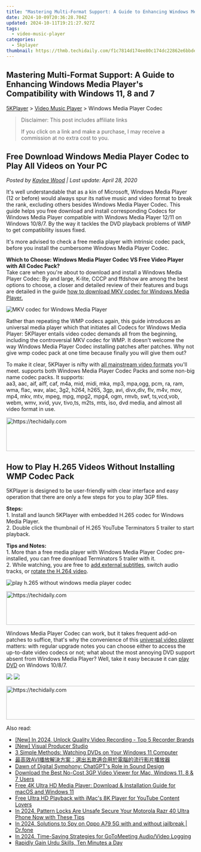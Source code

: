 ```yaml
---
title: "Mastering Multi-Format Support: A Guide to Enhancing Windows Media Player's Compatibility with Windows 11, 8 and 7"
date: 2024-10-09T20:36:28.704Z
updated: 2024-10-11T19:21:27.927Z
tags:
  - video-music-player
categories:
  - 5kplayer
thumbnail: https://thmb.techidaily.com/f1c7814d174ee80c174dc22862e6bbdee21f53653d8420af5bbabc6778b28291.jpg
---
```


## Mastering Multi-Format Support: A Guide to Enhancing Windows Media Player's Compatibility with Windows 11, 8 and 7

[5KPlayer](https://tools.techidaily.com/5kplayer/products/) \> [Video Music Player](https://tools.techidaily.com/5kplayer/video-music-player/) \> Windows Media Player Codec

>  Disclaimer: This post includes affiliate links
>
>  If you click on a link and make a purchase, I may receive a commission at no extra cost to you.
>

## Free Download Windows Media Player Codec to Play All Videos on Your PC

 _Posted by [Kaylee Wood](https://www.quora.com/profile/Amanda-Hu-21) | Last update: April 28, 2020_

It's well understandable that as a kin of Microsoft, Windows Media Player (12 or before) would always spur its native music and video format to break the rank, excluding others besides Windows Media Player Codec. This guide helps you free download and install corresponding Codecs for Windows Media Player compatible with Windows Media Player 12/11 on Windows 10/8/7\. By the way it tackles the DVD playback problems of WMP to get compatibility issues fixed.

It's more advised to check a free media player with intrinsic codec pack, before you install the cumbersome Windows Media Player Codec.

**Which to Choose: Windows Media Player Codec VS Free Video Player with All Codec Pack?**  
Take care when you're about to download and install a Windows Media Player Codec: By and large, K-lite, CCCP and ffdshow are among the best options to choose, a closer and detailed review of their features and bugs are detailed in the guide [how to download MKV codec for Windows Media Player.](https://tools.techidaily.com/5kplayer/video-music-player/)

![MKV codec for Windows Media Player](https://www.5kplayer.com/video-music-player/img/h.265player.jpg) 

Rather than repeating the WMP codecs again, this guide introduces an universal media player which that initiates all Codecs for Windows Media Player: 5KPlayer entails video codec demands all from the beginning, including the controversial MKV codec for WMP. It doesn't welcome the way Windows Media Player Codec installing patches after patches. Why not give wmp codec pack at one time because finally you will give them out?

To make it clear, 5KPlayer is nifty with [all mainstream video formats](https://tools.techidaily.com/5kplayer/video-music-player/) you'll meet. supports both Windows Media Player Codec Packs and some non-big name codec packs. It supports:  
aa3, aac, aif, aiff, caf, m4a, mid, midi, mka, mp3, mpa,ogg, pcm, ra, ram, wma, flac, wav, alac, 3g2, h264, h265, 3gp, avi, divx,div, flv, m4v, mov, mp4, mkv, mtv, mpeg, mpg, mpg2, mpg4, ogm, rmvb, swf, ts,vcd,vob, webm, wmv, xvid, yuv, tivo,ts, m2ts, mts, iso, dvd media, and almost all video format in use. 

<!-- affiliate ads begin -->
<a href="https://appsumo.8odi.net/c/5597632/2082539/7443" target="_top" id="2082539">
  <img src="//a.impactradius-go.com/display-ad/7443-2082539" border="0" alt="https://techidaily.com" width="728" height="90"/>
</a>
<img height="0" width="0" src="https://appsumo.8odi.net/i/5597632/2082539/7443" style="position:absolute;visibility:hidden;" border="0" />
<!-- affiliate ads end -->

## How to Play H.265 Videos Without Installing WMP Codec Pack

5KPlayer is designed to be user-friendly with clear interface and easy operation that there are only a few steps for you to play 3GP files.

**Steps:**  
 1\. Install and launch 5KPlayer with embedded H.265 codec for Windows Media Player.  
 2\. Double click the thumbnail of H.265 YouTube Terminators 5 trailer to start playback.

**Tips and Notes:**  
 1\. More than a free media player with Windows Media Player Codec pre-installed, you can free download Terminators 5 trailer with it.   
 2\. While watching, you are free to [add external subtitles](https://tools.techidaily.com/5kplayer/video-music-player/), switch audio tracks, or [rotate the H.264 video](https://tools.techidaily.com/5kplayer/video-music-player/).

![play h.265 without windows media player codec](https://www.5kplayer.com/video-music-player/img/5kplayer-freeaacplayer-yxt-030601.jpg) 

<!-- affiliate ads begin -->
<a href="https://ephamedtechinc.pxf.io/c/5597632/2136612/26400" target="_top" id="2136612">
  <img src="//a.impactradius-go.com/display-ad/26400-2136612" border="0" alt="https://techidaily.com" width="728" height="90"/>
</a>
<img height="0" width="0" src="https://ephamedtechinc.pxf.io/i/5597632/2136612/26400" style="position:absolute;visibility:hidden;" border="0" />
<!-- affiliate ads end -->

Windows Media Player Codec can work, but it takes frequent add-on patches to suffice, that's why the convenience of this [universal video player](https://tools.techidaily.com/5kplayer/video-music-player/) matters: with regular upgrade notes you can choose either to access the up-to-date video codecs or not; what about the most annoying DVD support absent from Windows Media Player? Well, take it easy because it can [play DVD](https://tools.techidaily.com/5kplayer/video-music-player/) on Windows 10/8/7.

[![](https://www.5kplayer.com/video-music-player/../button/freedownwhitewin.png)](https://tools.techidaily.com/5kplayer/products/) [![](https://www.5kplayer.com/video-music-player/../button/freedownwhitemac.png)](https://tools.techidaily.com/5kplayer/products/)

<!-- affiliate ads begin -->
<a href="https://imp.i357552.net/c/5597632/1001453/11832" target="_top" id="1001453">
  <img src="//a.impactradius-go.com/display-ad/11832-1001453" border="0" alt="https://techidaily.com" width="728" height="90"/>
</a>
<img height="0" width="0" src="https://imp.i357552.net/i/5597632/1001453/11832" style="position:absolute;visibility:hidden;" border="0" />
<!-- affiliate ads end -->

<ins class="adsbygoogle"
     style="display:block"
     data-ad-format="autorelaxed"
     data-ad-client="ca-pub-7571918770474297"
     data-ad-slot="1223367746"></ins>

<ins class="adsbygoogle"
     style="display:block"
     data-ad-client="ca-pub-7571918770474297"
     data-ad-slot="8358498916"
     data-ad-format="auto"
     data-full-width-responsive="true"></ins>

<span class="atpl-alsoreadstyle">Also read:</span>
<div><ul>
<li><a href="https://video-screen-grab.techidaily.com/new-in-2024-unlock-quality-video-recording-top-5-recorder-brands/"><u>[New] In 2024, Unlock Quality Video Recording - Top 5 Recorder Brands</u></a></li>
<li><a href="https://facebook-video-share.techidaily.com/new-visual-producer-studio/"><u>[New] Visual Producer Studio</u></a></li>
<li><a href="https://video-ai-editor.techidaily.com/3-simple-methods-watching-dvds-on-your-windows-11-computer/"><u>3 Simple Methods: Watching DVDs on Your Windows 11 Computer</u></a></li>
<li><a href="https://video-ai-editor.techidaily.com/avi/"><u>最高效AVI播放解決方案：選出五款適合用於電腦的流行影片播放器</u></a></li>
<li><a href="https://tech-savvy.techidaily.com/dawn-of-digital-symphony-chatgpts-role-in-sound-design/"><u>Dawn of Digital Symphony: ChatGPT's Role in Sound Design</u></a></li>
<li><a href="https://video-ai-editor.techidaily.com/download-the-best-no-cost-3gp-video-viewer-for-mac-windows-11-8-and-7-users/"><u>Download the Best No-Cost 3GP Video Viewer for Mac, Windows 11, 8 & 7 Users</u></a></li>
<li><a href="https://video-ai-editor.techidaily.com/free-4k-ultra-hd-media-player-download-and-installation-guide-for-macos-and-windows-11/"><u>Free 4K Ultra HD Media Player: Download & Installation Guide for macOS and Windows 11</u></a></li>
<li><a href="https://video-ai-editor.techidaily.com/free-ultra-hd-playback-with-imacs-8k-player-for-youtube-content-lovers/"><u>Free Ultra HD Playback with iMac's 8K Player for YouTube Content Lovers</u></a></li>
<li><a href="https://android-unlock.techidaily.com/in-2024-pattern-locks-are-unsafe-secure-your-motorola-razr-40-ultra-phone-now-with-these-tips-by-drfone-android/"><u>In 2024, Pattern Locks Are Unsafe Secure Your Motorola Razr 40 Ultra Phone Now with These Tips</u></a></li>
<li><a href="https://android-location-track.techidaily.com/in-2024-solutions-to-spy-on-oppo-a79-5g-with-and-without-jailbreak-drfone-by-drfone-virtual-android/"><u>In 2024, Solutions to Spy on Oppo A79 5G with and without jailbreak | Dr.fone</u></a></li>
<li><a href="https://screen-video-capture.techidaily.com/in-2024-time-saving-strategies-for-gotomeeting-audiovideo-logging/"><u>In 2024, Time-Saving Strategies for GoToMeeting Audio/Video Logging</u></a></li>
<li><a href="https://mondly-stories.techidaily.com/rapidly-gain-urdu-skills-ten-minutes-a-day/"><u>Rapidly Gain Urdu Skills, Ten Minutes a Day</u></a></li>
</ul></div>

